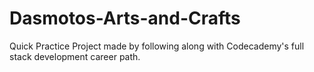 # Dasmotos-Arts-and-Crafts
Quick Practice Project made by following along with Codecademy's full stack development career path.
